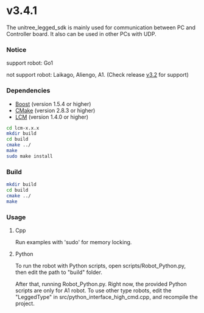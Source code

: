 # v3.4.1
The unitree_legged_sdk is mainly used for communication between PC and Controller board.
It also can be used in other PCs with UDP.

### Notice
support robot: Go1

not support robot: Laikago, Aliengo, A1. (Check release [v3.2](https://github.com/unitreerobotics/unitree_legged_sdk/releases/tag/v3.2) for support)

### Dependencies
* [Boost](http://www.boost.org) (version 1.5.4 or higher)
* [CMake](http://www.cmake.org) (version 2.8.3 or higher)
* [LCM](https://lcm-proj.github.io) (version 1.4.0 or higher)
```bash
cd lcm-x.x.x
mkdir build
cd build
cmake ../
make
sudo make install
```

### Build
```bash
mkdir build
cd build
cmake ../
make
```

### Usage
1.  Cpp

    Run examples with 'sudo' for memory locking.

2. Python

    To run the robot with Python scripts, open scripts/Robot_Python.py, then edit the path to "build" folder.

    After that, running Robot_Python.py. Right now, the provided Python scripts are only for A1 robot. To use other type robots, edit the "LeggedType" in src/python_interface_high_cmd.cpp, and recompile the project.
